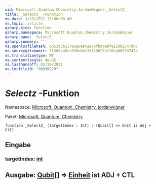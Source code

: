 ```yaml
---
uid: Microsoft.Quantum.Chemistry.JordanWigner._SelectZ_
title: _Selectz_ -Funktion
ms.date: 1/23/2021 12:00:00 AM
ms.topic: article
qsharp.kind: function
qsharp.namespace: Microsoft.Quantum.Chemistry.JordanWigner
qsharp.name: _SelectZ_
qsharp.summary: ''
ms.openlocfilehash: 6d53c5b13791e6ae42e78fb4b89fe120b2547dd7
ms.sourcegitcommit: 71605ea9cc630e84e7ef29027e1f0ea06299747e
ms.translationtype: MT
ms.contentlocale: de-DE
ms.lasthandoff: 01/26/2021
ms.locfileid: "98839229"
---
```

# <a name="_selectz_-function"></a>_Selectz_ -Funktion

Namespace: [Microsoft. Quantum. Chemistry. jordanwigner](xref:Microsoft.Quantum.Chemistry.JordanWigner)

Paket: [Microsoft. Quantum. Chemistry](https://nuget.org/packages/Microsoft.Quantum.Chemistry)




```qsharp
function _SelectZ_ (targetIndex : Int) : (Qubit[] => Unit is Adj + Ctl)
```


## <a name="input"></a>Eingabe

### <a name="targetindex--int"></a>targetIndex: [int](xref:microsoft.quantum.lang-ref.int)





## <a name="output--qubit--unit--is-adj--ctl"></a>Ausgabe: [Qubit](xref:microsoft.quantum.lang-ref.qubit)[] => [Einheit](xref:microsoft.quantum.lang-ref.unit)  ist ADJ + CTL

